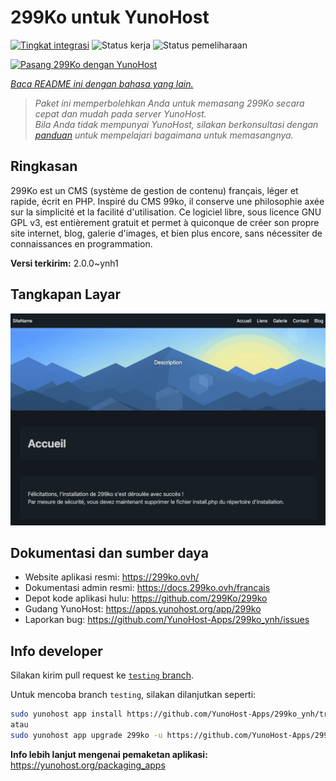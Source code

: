 <!--
N.B.: README ini dibuat secara otomatis oleh <https://github.com/YunoHost/apps/tree/master/tools/readme_generator>
Ini TIDAK boleh diedit dengan tangan.
-->

# 299Ko untuk YunoHost

[![Tingkat integrasi](https://apps.yunohost.org/badge/integration/299ko)](https://ci-apps.yunohost.org/ci/apps/299ko/)
![Status kerja](https://apps.yunohost.org/badge/state/299ko)
![Status pemeliharaan](https://apps.yunohost.org/badge/maintained/299ko)

[![Pasang 299Ko dengan YunoHost](https://install-app.yunohost.org/install-with-yunohost.svg)](https://install-app.yunohost.org/?app=299ko)

*[Baca README ini dengan bahasa yang lain.](./ALL_README.md)*

> *Paket ini memperbolehkan Anda untuk memasang 299Ko secara cepat dan mudah pada server YunoHost.*  
> *Bila Anda tidak mempunyai YunoHost, silakan berkonsultasi dengan [panduan](https://yunohost.org/install) untuk mempelajari bagaimana untuk memasangnya.*

## Ringkasan

299Ko est un CMS (système de gestion de contenu) français, léger et rapide, écrit en PHP.
Inspiré du CMS 99ko, il conserve une philosophie axée sur la simplicité et la facilité d'utilisation. Ce logiciel libre, sous licence GNU GPL v3, est entièrement gratuit et permet à quiconque de créer son propre site internet, blog, galerie d'images, et bien plus encore, sans nécessiter de connaissances en programmation.

**Versi terkirim:** 2.0.0~ynh1

## Tangkapan Layar

![Tangkapan Layar pada 299Ko](./doc/screenshots/screenshot.png)

## Dokumentasi dan sumber daya

- Website aplikasi resmi: <https://299ko.ovh/>
- Dokumentasi admin resmi: <https://docs.299ko.ovh/francais>
- Depot kode aplikasi hulu: <https://github.com/299Ko/299ko>
- Gudang YunoHost: <https://apps.yunohost.org/app/299ko>
- Laporkan bug: <https://github.com/YunoHost-Apps/299ko_ynh/issues>

## Info developer

Silakan kirim pull request ke [`testing` branch](https://github.com/YunoHost-Apps/299ko_ynh/tree/testing).

Untuk mencoba branch `testing`, silakan dilanjutkan seperti:

```bash
sudo yunohost app install https://github.com/YunoHost-Apps/299ko_ynh/tree/testing --debug
atau
sudo yunohost app upgrade 299ko -u https://github.com/YunoHost-Apps/299ko_ynh/tree/testing --debug
```

**Info lebih lanjut mengenai pemaketan aplikasi:** <https://yunohost.org/packaging_apps>
